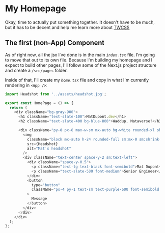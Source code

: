# My Homepage

Okay, time to actually put something together. It doesn't have to be much, but it has to be decent and help me learn more about [TWCSS](https://tailwindcss.com/)

## The first (non-App) Component

As of right now, all the jsx I've done is in the main _`index.tsx`_ file. I'm going to move that out to its own file. Because I'm building my homepage and I expect to build other pages, I'll follow some of the Next.js project structure and create a `/src/pages` folder.

Inside of that, I'll create my _`home.tsx`_ file and copy in what I'm currently rendering in `<App />`:

```js
import Headshot from '../assets/headshot.jpg';

export const HomePage = () => {
  return (
    <div className="bg-gray-900">
      <h1 className="text-slate-100">MatDupont.dev</h1>
      <h2 className="text-slate-400 bg-blue-800">Waddup, Mataverse?</h2>

      <div className="py-8 px-8 max-w-sm mx-auto bg-white rounded-xl shadow-lg space-y-2 sm:py-4 sm:flex sm:items-center sm:space-y-0 sm:space-x-6">
        <img
          className="block mx-auto h-24 rounded-full sm:mx-0 sm:shrink-0"
          src={Headshot}
          alt="Mat's headshot"
        />
        <div className="text-center space-y-2 sm:text-left">
          <div className="space-y-0.5">
            <p className="text-lg text-black font-semibold">Mat Dupont</p>
            <p className="text-slate-500 font-medium">Senior Engineer</p>
          </div>
          <button
            type="button"
            className="px-4 py-1 text-sm text-purple-600 font-semibold rounded-full border border-purple-200 hover:text-white hover:bg-purple-600 hover:border-transparent focus:outline-none focus:ring-2 focus:ring-purple-600 focus:ring-offset-2"
          >
            Message
          </button>
        </div>
      </div>
    </div>
  );
};
```
